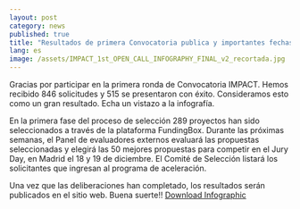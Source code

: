 ```yaml
---
layout: post
category: news
published: true
title: "Resultados de primera Convocatoria publica y importantes fechas "
lang: es
image: /assets/IMPACT_1st_OPEN_CALL_INFOGRAPHY_FINAL_v2_recortada.jpg
---
```


Gracias por participar en la primera ronda de  Convocatoria IMPACT. Hemos recibido 846 solicitudes y 515 se presentaron con éxito. Consideramos esto como un gran resultado. Echa un vistazo a la infografía.

En la primera fase del proceso de selección 289 proyectos han sido seleccionados a través de la plataforma FundingBox. Durante las próximas semanas, el Panel de evaluadores externos evaluará las propuestas seleccionadas y elegirá las 50 mejores propuestas para competir en el Jury Day, en Madrid el 18 y 19 de diciembre. El Comité de Selección listará los solicitantes que ingresan al programa de aceleración.

Una vez que las deliberaciones han completado, los resultados serán publicados en el sitio web. Buena suerte!!
<a href="/assets/IMPACT 1st OPEN CALL INFOGRAPHY_final download.jpg"><i class="icon-download-1"></i>Download Infographic</a> 